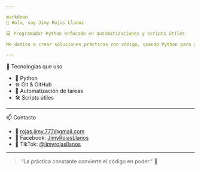 ```yaml
---

markdown
👋 Hola, soy Jimy Rojas Llanos

💻 Programador Python enfocado en automatizaciones y scripts útiles

Me dedico a crear soluciones prácticas con código, usando Python para automatizar tareas repetitivas, crear bots y escribir scripts que facilitan el día a día.

---
```


🚀 Tecnologías que uso

- 🐍 Python
- ⚙️ Git & GitHub
- 🧪 Automatización de tareas
- 🛠️ Scripts útiles

---

📫 Contacto
- 📧 rojas.jimy.777@gmail.com  
- 📘 Facebook: [JimyRojasLlanos](https://facebook.com/JimyRojasLlanos)  
- 🎥 TikTok: [@jimyrojasllanos](https://www.tiktok.com/@jimyrojasllanos)

---

> “La práctica constante convierte el código en poder.” 💪
